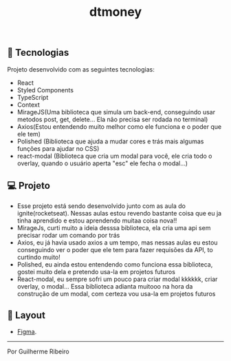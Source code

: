 <h1 align="center">
  dtmoney
  <!-- <img alt="dtmoney" title="dtmoney" src="./.github/logo.svg" width="220px" /> -->
</h1>

<p align="center">
  <!-- <img alt="dashboard" src=".github/dashboard.png" width="100%"> -->
  <!-- <img alt="cadastrar-transacao" src=".github/cadastrar-transacao.png" width="100%"> -->
</p>

<br/>

## 🚀 Tecnologias

Projeto desenvolvido com as seguintes tecnologias:

- React
- Styled Components
- TypeScript
- Context
- MirageJS(Uma biblioteca que simula um back-end, conseguindo usar metodos post, get, delete... Ela não precisa ser rodada no terminal)
- Axios(Estou entendendo muito melhor como ele funciona e o poder que ele tem)
- Polished (Biblioteca que ajuda a mudar cores e trás mais algumas funções para ajudar no CSS)
- react-modal (Biblioteca que cria um modal para você, ele cria todo o overlay, quando o usuário aperta "esc" ele fecha o modal...)

## 💻 Projeto

  - Esse projeto está sendo desenvolvido junto com as aula do ignite(rocketseat). Nessas aulas estou revendo bastante coisa que eu ja tinha aprendido e estou aprendendo muitaa coisa nova!! 
  - MirageJs, curti muito a ideia desssa biblioteca, ela cria uma api sem precisar rodar um comando por trás
  - Axios, eu já havia usado axios a um tempo, mas nessas aulas eu estou conseguindo ver o poder que ele tem para fazer requisões da API, to curtindo muito!
  - Polished, eu ainda estou entendendo como funciona essa biblioteca, gostei muito dela e pretendo usa-la em projetos futuros
  - React-modal, eu sempre sofri um pouco para criar modal kkkkkk, criar overlay, o modal... Essa biblioteca adianta muitooo na hora da construção de um modal, com certeza vou usa-la em projetos futuros

## 🔖 Layout

- [Figma](<https://www.figma.com/file/0xmu9mj2TJYoIOubBFWsk5/dtmoney-Ignite-(Copy)?node-id=0%3A1>).

---

Por Guilherme Ribeiro
